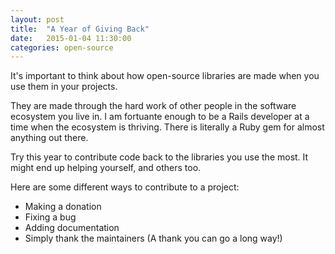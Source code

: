```yaml
---
layout: post
title:  "A Year of Giving Back"
date:   2015-01-04 11:30:00
categories: open-source
---
```


It's important to think about how open-source libraries are made when you use them in your projects.

They are made through the hard work of other people in the software ecosystem you live in. I am fortuante enough to be a Rails developer at a time when the ecosystem is thriving. There is literally a Ruby gem for almost anything out there.

Try this year to contribute code back to the libraries you use the most. It might end up helping yourself, and others too.

Here are some different ways to contribute to a project:

- Making a donation
- Fixing a bug
- Adding documentation
- Simply thank the maintainers (A thank you can go a long way!)
